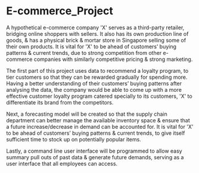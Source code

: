 # E-commerce_Project

A hypothetical e-commerce company 'X' serves as a third-party retailer, bridging online shoppers with sellers. It also has its own production line of goods, & has a physical brick & mortar store in Singapore selling some of their own products. It is vital for 'X' to be ahead of customers’ buying patterns & current trends, due to strong competition from other e-commerce companies with similarly competitive pricing & strong marketing.

The first part of this project uses data to recommend a loyalty program, to tier customers so that they can be rewarded gradually for spending more. Having a better understanding of their customers’ buying patterns after analysing the data, the company would be able to come up with a more effective customer loyalty program catered specially to its customers, 'X' to differentiate its brand from the competitors.

Next, a forecasting model will be created so that the supply chain department can better manage the available inventory space & ensure that a future increase/decrease in demand can be accounted for. It is vital for 'X' to be ahead of customers’ buying patterns & current trends, to give itself sufficient time to stock up on potentially popular items.

Lastly, a command line user interface will be programmed to allow easy summary pull outs of past data & generate future demands, serving as a user interface that all employees can access.
